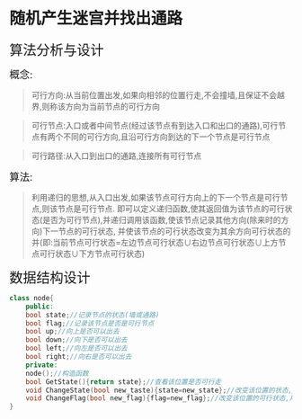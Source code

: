 # 随机产生迷宫并找出通路

<font size=5> 算法分析与设计</font>

<font size=4>概念:</font>

> 可行方向:从当前位置出发,如果向相邻的位置行走,不会撞墙,且保证不会越界,则称该方向为当前节点的可行方向

> 可行节点:入口或者中间节点(经过该节点有到达入口和出口的通路),可行节点有两个不同的可行方向,且沿可行方向到达的下一个节点是可行节点

> 可行路径:从入口到出口的通路,连接所有可行节点

<font size=4>算法:</font>

> 利用递归的思想,从入口出发,如果该节点可行方向上的下一个节点是可行节点,则该节点是可行节点.
即可以定义递归函数,使其返回值为该节点的可行状态(是否为可行节点),并递归调用该函数,使该节点记录其他方向(除来时的方向)下一节点的可行状态,
并使该节点的可行状态改变为其余方向可行状态的并(即:当前节点可行状态=左边节点可行状态∪右边节点可行状态∪上方节点可行状态∪下方节点可行状态)

<font size=5>数据结构设计</font>

```C++
class node{
    public:
    bool state;//记录节点的状态(墙或通路)
    bool flag;//记录该节点是否是可行节点
    bool up;//向上是否可以出去
    bool down;//向下是否可以出去
    bool left;//向左是否可以出去
    bool right;//向右是否可以出去
    private:
    node();//构造函数
    bool GetState(){return state};//查看该位置是否可行走
    void ChangeState(bool new_taste){state=new_state};//改变该位置的状态,用于生成迷宫
    void ChangeFlag(bool new_flag){flag=new_flag};//改变该位置的可行状态,用于找寻通路
}
```